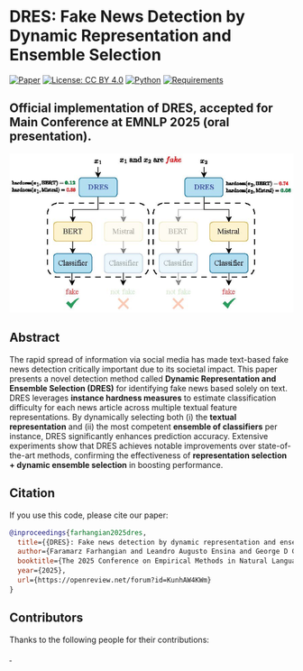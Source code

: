 # DRES: Fake News Detection by Dynamic Representation and Ensemble Selection

[![Paper](https://img.shields.io/badge/EMNLP_2025-Main_Conference-orange)](https://openreview.net/forum?id=KunhAW4KWm)
[![License: CC BY 4.0](https://img.shields.io/badge/License-CC--BY--4.0-green.svg)](LICENSE)
[![Python](https://img.shields.io/badge/python-3.9%20|%203.10%20|%203.11-blue.svg)]()
[![Requirements](https://img.shields.io/badge/requirements.txt-up%20to%20date-brightgreen.svg)](requirements.txt)

Official implementation of **DRES**, accepted for **Main Conference** at **EMNLP 2025 (oral presentation)**.
---
![DMES Overview](Images/intro2.jpg)

## Abstract
The rapid spread of information via social media has made text-based fake news detection critically important due to its societal impact. This paper presents a novel detection method called **Dynamic Representation and Ensemble Selection (DRES)** for identifying fake news based solely on text. DRES leverages **instance hardness measures** to estimate classification difficulty for each news article across multiple textual feature representations. By dynamically selecting both (i) the **textual representation** and (ii) the most competent **ensemble of classifiers** per instance, DRES significantly enhances prediction accuracy. Extensive experiments show that DRES achieves notable improvements over state-of-the-art methods, confirming the effectiveness of **representation selection + dynamic ensemble selection** in boosting performance.  

## Citation

If you use this code, please cite our paper:

```bibtex
@inproceedings{farhangian2025dres,
  title={{DRES}: Fake news detection by dynamic representation and ensemble selection},
  author={Faramarz Farhangian and Leandro Augusto Ensina and George D C Cavalcanti and Rafael M. O. Cruz},
  booktitle={The 2025 Conference on Empirical Methods in Natural Language Processing},
  year={2025},
  url={https://openreview.net/forum?id=KunhAW4KWm}
}

```
## Contributors

Thanks to the following people for their contributions:

<a href="https://github.com/FFarhangian">
  <img src="https://github.com/FFarhangian.png" width="60px;" style="border-radius:50%;" alt=""/>
</a>
<a href="https://github.com/Menelau">
  <img src="https://github.com/Menelau.png" width="60px;" style="border-radius:50%;" alt=""/>
</a>


